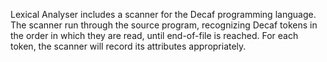 Lexical Analyser includes a scanner for the Decaf programming language. The scanner run through the source program, recognizing Decaf tokens in the order in which they are read, until end-of-file is reached. For each token, the scanner will record its attributes appropriately.